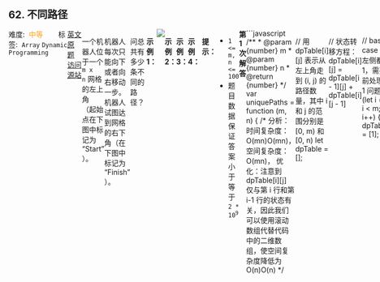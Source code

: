 <div style="font-size: 20px; margin-bottom: 15px; font-weight: bold;">62. 不同路径</div>
<div style="display: flex; font-size: 14px; justify-content: space-between;"><div><span style="margin-right: 30px;">难度:&nbsp;&nbsp;<label style="color: rgb(255, 161, 25);">中等</label></span><span style="margin-right: 30px;">标签:&nbsp;&nbsp;<code>Array</code>&nbsp;<code>Dynamic Programming</code></span></div><div><span style="margin-right: 15px;"><a href="https://leetcode.com/problems/unique-paths/">英文原题</a></span><span><a href="https://leetcode-cn.com/problems/unique-paths/">访问源站</a></span></div>
<hr style="height: 1px; margin: 1em 0px;" />
<p>一个机器人位于一个 <code>m x n</code><em> </em>网格的左上角 （起始点在下图中标记为 “Start” ）。</p>

<p>机器人每次只能向下或者向右移动一步。机器人试图达到网格的右下角（在下图中标记为 “Finish” ）。</p>

<p>问总共有多少条不同的路径？</p>

<p> </p>

<p><strong>示例 1：</strong></p>
<img src="https://assets.leetcode.com/uploads/2018/10/22/robot_maze.png" />
<pre>
<strong>输入：</strong>m = 3, n = 7
<strong>输出：</strong>28</pre>

<p><strong>示例 2：</strong></p>

<pre>
<strong>输入：</strong>m = 3, n = 2
<strong>输出：</strong>3
<strong>解释：</strong>
从左上角开始，总共有 3 条路径可以到达右下角。
1. 向右 -> 向下 -> 向下
2. 向下 -> 向下 -> 向右
3. 向下 -> 向右 -> 向下
</pre>

<p><strong>示例 3：</strong></p>

<pre>
<strong>输入：</strong>m = 7, n = 3
<strong>输出：</strong>28
</pre>

<p><strong>示例 4：</strong></p>

<pre>
<strong>输入：</strong>m = 3, n = 3
<strong>输出：</strong>6</pre>

<p> </p>

<p><strong>提示：</strong></p>

<ul>
	<li><code>1 &lt;= m, n &lt;= 100</code></li>
	<li>题目数据保证答案小于等于 <code>2 * 10<sup>9</sup></code></li>
</ul>

<hr style="height: 1px; margin: 1em 0px;" />
<strong>第1次解答</strong>
```javascript
/**
 * @param {number} m
 * @param {number} n
 * @return {number}
 */
var uniquePaths = function (m, n) {
  /*
        分析： 时间复杂度：O(mn)O(mn)，空间复杂度：O(mn)，
        优化：注意到 dpTable[i][j] 仅与第 i 行和第 i-1 行的状态有关，因此我们可以使用滚动数组代替代码中的二维数组，使空间复杂度降低为 O(n)O(n)
    */

  // 用 dpTable[i][j] 表示从左上角走到 (i, j) 的路径数量，其中 i 和 j 的范围分别是 [0, m) 和 [0, n)
  let dpTable = [];

  // 状态转移方程：dpTable[i][j] = dpTable[i - 1][j] + dpTable[i][j - 1]

  // base case：最左侧都是 1，需要提前处理 i - 1 问题
  for (let i = 0; i < m; i++) {
    dpTable[i] = [1];
  }

  // base case: j = 1 时， j -1 不满足状态转移方程
  for (let j = 0; j < n; j++) {
    dpTable[0][j] = 1;
  }

  for (let i = 1; i < m; i++) {
    for (let j = 1; j < n; j++) {
      dpTable[i][j] = dpTable[i - 1][j] + dpTable[i][j - 1];
    }
  }

  return dpTable[m - 1][n - 1];
};
```